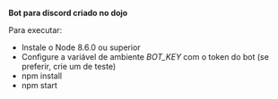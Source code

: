 **Bot para discord criado no dojo**

Para executar:
- Instale o Node 8.6.0 ou superior
- Configure a variável de ambiente *BOT_KEY* com o token do bot (se preferir, crie um de teste)
- npm install
- npm start
